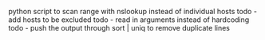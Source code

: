 python script to scan range with nslookup instead of individual hosts
todo - add hosts to be excluded
todo - read in arguments instead of hardcoding
todo - push the output through sort | uniq to remove duplicate lines
